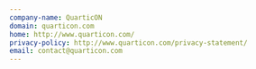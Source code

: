 ```yaml
---
company-name: QuarticON
domain: quarticon.com
home: http://www.quarticon.com/
privacy-policy: http://www.quarticon.com/privacy-statement/
email: contact@quarticon.com
---
```




